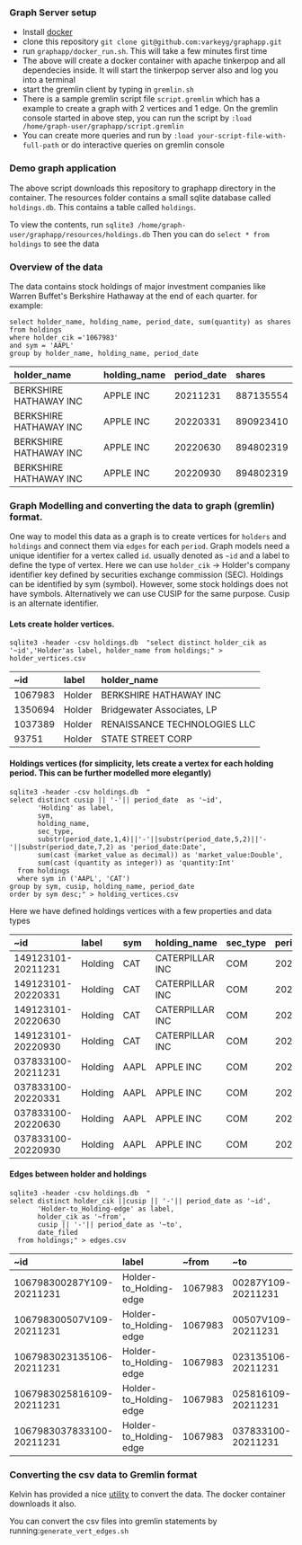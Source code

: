 
### Graph Server setup

- Install [docker](https://docs.docker.com/engine/install/ubuntu/)
- clone this repository `git clone git@github.com:varkeyg/graphapp.git`
- run `graphapp/docker_run.sh`. This will take a few minutes first time
- The above will create a docker container with apache tinkerpop and all dependecies inside. It will start the tinkerpop server also and log you into a terminal
- start the gremlin client by typing in `gremlin.sh`
- There is a sample gremlin script file `script.gremlin` which has a example to create a graph with 2 vertices and 1 edge. On the gremlin console started in above step, you can run the script by `:load /home/graph-user/graphapp/script.gremlin`
- You can create more queries and run by `:load your-script-file-with-full-path` or do interactive queries on gremlin console

### Demo graph application
The above script downloads this repository to graphapp directory in the container. The resources folder contains a small sqlite database called `holdings.db`. This contains a table called `holdings`.

To view the contents, run `sqlite3 /home/graph-user/graphapp/resources/holdings.db`
Then you can do `select * from holdings` to see the data

### Overview of the data
The data contains stock holdings of major investment companies like Warren Buffet's Berkshire Hathaway at the end of each quarter. 
for example:
```
select holder_name, holding_name, period_date, sum(quantity) as shares
from holdings
where holder_cik ='1067983'
and sym = 'AAPL'
group by holder_name, holding_name, period_date
```
| holder\_name           | holding\_name | period\_date | shares    |
|:-----------------------|:--------------|:-------------|:----------|
| BERKSHIRE HATHAWAY INC | APPLE INC     | 20211231     | 887135554 |
| BERKSHIRE HATHAWAY INC | APPLE INC     | 20220331     | 890923410 |
| BERKSHIRE HATHAWAY INC | APPLE INC     | 20220630     | 894802319 |
| BERKSHIRE HATHAWAY INC | APPLE INC     | 20220930     | 894802319 |


### Graph Modelling and converting the data to graph (gremlin) format. 

One way to model this data as a graph is to create vertices for `holders` and `holdings` and connect them via `edges` for each `period`. Graph models need a unique identifier for a vertex called `id`. usually denoted as `~id` and a label to define the type of vertex. Here we can use `holder_cik` -> Holder's company identifier key defined by securities exchange commission (SEC). Holdings can be identified by sym (symbol). However, some stock holdings does not have symbols. Alternatively we can use CUSIP for the same purpose. Cusip is an alternate identifier. 


#### Lets create holder vertices. 

```
sqlite3 -header -csv holdings.db  "select distinct holder_cik as '~id','Holder'as label, holder_name from holdings;" > holder_vertices.csv
```
| \~id    | label  | holder\_name                 |
|:--------|:-------|:-----------------------------|
| 1067983 | Holder | BERKSHIRE HATHAWAY INC       |
| 1350694 | Holder | Bridgewater Associates, LP   |
| 1037389 | Holder | RENAISSANCE TECHNOLOGIES LLC |
| 93751   | Holder | STATE STREET CORP            |


#### Holdings vertices (for simplicity, lets create a vertex for each holding period. This can be further modelled more elegantly)
```
sqlite3 -header -csv holdings.db  "
select distinct cusip || '-'|| period_date  as '~id',
       'Holding' as label,
       sym,
       holding_name,
       sec_type,
       substr(period_date,1,4)||'-'||substr(period_date,5,2)||'-'||substr(period_date,7,2) as 'period_date:Date',
       sum(cast (market_value as decimal)) as 'market_value:Double',
       sum(cast (quantity as integer)) as 'quantity:Int'
  from holdings
  where sym in ('AAPL', 'CAT')
group by sym, cusip, holding_name, period_date
order by sym desc;" > holding_vertices.csv
```

Here we have defined holdings vertices with a few properties and data types

| \~id               | label   | sym  | holding\_name   | sec\_type | period\_date:Date | market\_value:Double | quantity:Int |
|:-------------------|:--------|:-----|:----------------|:----------|:------------------|:---------------------|:-------------|
| 149123101-20211231 | Holding | CAT  | CATERPILLAR INC | COM       | 2021-12-31        | 8499373000           | 41111408     |
| 149123101-20220331 | Holding | CAT  | CATERPILLAR INC | COM       | 2022-03-31        | 9131971000           | 40983625     |
| 149123101-20220630 | Holding | CAT  | CATERPILLAR INC | COM       | 2022-06-30        | 7152932000           | 40014164     |
| 149123101-20220930 | Holding | CAT  | CATERPILLAR INC | COM       | 2022-09-30        | 6592882000           | 40180899     |
| 037833100-20211231 | Holding | AAPL | APPLE INC       | COM       | 2021-12-31        | 270426188000         | 1522927235   |
| 037833100-20220331 | Holding | AAPL | APPLE INC       | COM       | 2022-03-31        | 263537489000         | 1509292061   |
| 037833100-20220630 | Holding | AAPL | APPLE INC       | COM       | 2022-06-30        | 204979018000         | 1499261395   |
| 037833100-20220930 | Holding | AAPL | APPLE INC       | COM       | 2022-09-30        | 205621196000         | 1487852369   |

#### Edges between holder and holdings
```
sqlite3 -header -csv holdings.db  "
select distinct holder_cik ||cusip || '-'|| period_date as '~id',
       'Holder-to_Holding-edge' as label,
       holder_cik as '~from',
       cusip || '-'|| period_date as '~to',
       date_filed
  from holdings;" > edges.csv
```

| \~id                      | label                   | \~from  | \~to               | date\_filed |
|:--------------------------|:------------------------|:--------|:-------------------|:------------|
| 106798300287Y109-20211231 | Holder-to\_Holding-edge | 1067983 | 00287Y109-20211231 | 20220214    |
| 106798300507V109-20211231 | Holder-to\_Holding-edge | 1067983 | 00507V109-20211231 | 20220214    |
| 1067983023135106-20211231 | Holder-to\_Holding-edge | 1067983 | 023135106-20211231 | 20220214    |
| 1067983025816109-20211231 | Holder-to\_Holding-edge | 1067983 | 025816109-20211231 | 20220214    |
| 1067983037833100-20211231 | Holder-to\_Holding-edge | 1067983 | 037833100-20211231 | 20220214    |


### Converting the csv data to Gremlin format
Kelvin has provided a nice [utility](https://github.com/awslabs/amazon-neptune-tools/tree/master/csv-gremlin) to convert the data. The docker container downloads it also. 

You can convert the csv files into gremlin statements by running:`generate_vert_edges.sh`

